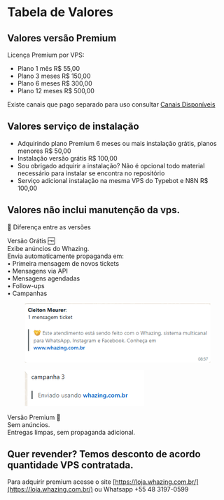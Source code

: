 # Tabela de Valores

## Valores versão Premium

Licença Premium por VPS:

* Plano 1 mês R$ 55,00
* Plano 3 meses R$ 150,00
* Plano 6 meses R$ 300,00
* Plano 12 meses R$ 500,00

Existe canais que pago separado para uso consultar [Canais Disponíveis](canais-suportados/)

## Valores serviço de instalação

* Adquirindo plano Premium 6 meses ou mais instalação grátis, planos menores R$ 50,00
* Instalação versão grátis R$ 100,00
* Sou obrigado adquirir a instalação? Não é opcional todo material necessário para instalar se encontra no repositório
* Serviço adicional instalação na mesma VPS do Typebot e N8N R$ 100,00

## Valores não inclui manutenção da vps.

📌 Diferença entre as versões

Versão Grátis 🆓\
Exibe anúncios do Whazing.\
Envia automaticamente propaganda em:\
• Primeira mensagem de novos tickets\
• Mensagens via API\
• Mensagens agendadas\
• Follow-ups\
• Campanhas

<figure><img src=".gitbook/assets/image (2) (1) (1) (1) (1).png" alt=""><figcaption></figcaption></figure>

<figure><img src=".gitbook/assets/image (4) (1).png" alt=""><figcaption></figcaption></figure>

Versão Premium 💎\
Sem anúncios.\
Entregas limpas, sem propaganda adicional.

## Quer revender? Temos desconto de acordo quantidade VPS contratada.

Para adquirir premium acesse o site [https://loja.whazing.com.br/](https://loja.whazing.com.br/) ou Whatsapp +55 48 3197-0599


